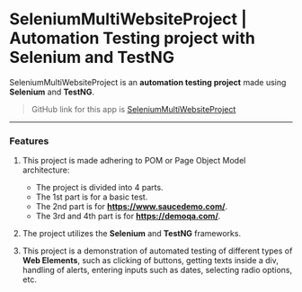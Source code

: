 # **SeleniumMultiWebsiteProject | Automation Testing project with Selenium and TestNG**

SeleniumMultiWebsiteProject is an **automation testing project** made using **Selenium** and **TestNG**.
> GitHub link for this app is [SeleniumMultiWebsiteProject](https://github.com/soumyadip-cy/SeleniumMultiWebsiteProject)

---

### Features

1. This project is made adhering to POM or Page Object Model architecture:
    - The project is divided into 4 parts.
    - The 1st part is for a basic test.
    - The 2nd part is for **https://www.saucedemo.com/**.
    - The 3rd and 4th part is for **https://demoqa.com/**.


2. The project utilizes the **Selenium** and **TestNG** frameworks.


3. This project is a demonstration of automated testing of different types of **Web Elements**, such as clicking of buttons, 
getting texts inside a div, handling of alerts, entering inputs such as dates, selecting radio options, etc.